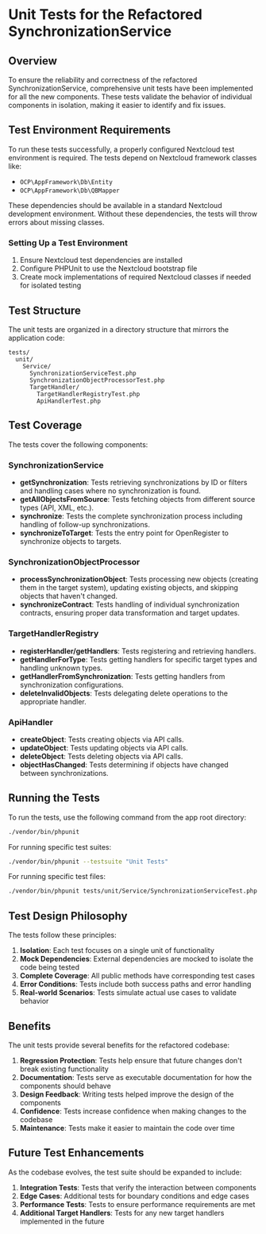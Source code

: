 # Unit Tests for the Refactored SynchronizationService

## Overview

To ensure the reliability and correctness of the refactored SynchronizationService, comprehensive unit tests have been implemented for all the new components. These tests validate the behavior of individual components in isolation, making it easier to identify and fix issues.

## Test Environment Requirements

To run these tests successfully, a properly configured Nextcloud test environment is required. The tests depend on Nextcloud framework classes like:

- `OCP\AppFramework\Db\Entity`
- `OCP\AppFramework\Db\QBMapper`

These dependencies should be available in a standard Nextcloud development environment. Without these dependencies, the tests will throw errors about missing classes.

### Setting Up a Test Environment

1. Ensure Nextcloud test dependencies are installed
2. Configure PHPUnit to use the Nextcloud bootstrap file
3. Create mock implementations of required Nextcloud classes if needed for isolated testing

## Test Structure

The unit tests are organized in a directory structure that mirrors the application code:

```
tests/
  unit/
    Service/
      SynchronizationServiceTest.php
      SynchronizationObjectProcessorTest.php
      TargetHandler/
        TargetHandlerRegistryTest.php
        ApiHandlerTest.php
```

## Test Coverage

The tests cover the following components:

### SynchronizationService

- **getSynchronization**: Tests retrieving synchronizations by ID or filters and handling cases where no synchronization is found.
- **getAllObjectsFromSource**: Tests fetching objects from different source types (API, XML, etc.).
- **synchronize**: Tests the complete synchronization process including handling of follow-up synchronizations.
- **synchronizeToTarget**: Tests the entry point for OpenRegister to synchronize objects to targets.

### SynchronizationObjectProcessor

- **processSynchronizationObject**: Tests processing new objects (creating them in the target system), updating existing objects, and skipping objects that haven't changed.
- **synchronizeContract**: Tests handling of individual synchronization contracts, ensuring proper data transformation and target updates.

### TargetHandlerRegistry

- **registerHandler/getHandlers**: Tests registering and retrieving handlers.
- **getHandlerForType**: Tests getting handlers for specific target types and handling unknown types.
- **getHandlerFromSynchronization**: Tests getting handlers from synchronization configurations.
- **deleteInvalidObjects**: Tests delegating delete operations to the appropriate handler.

### ApiHandler

- **createObject**: Tests creating objects via API calls.
- **updateObject**: Tests updating objects via API calls.
- **deleteObject**: Tests deleting objects via API calls.
- **objectHasChanged**: Tests determining if objects have changed between synchronizations.

## Running the Tests

To run the tests, use the following command from the app root directory:

```bash
./vendor/bin/phpunit
```

For running specific test suites:

```bash
./vendor/bin/phpunit --testsuite "Unit Tests"
```

For running specific test files:

```bash
./vendor/bin/phpunit tests/unit/Service/SynchronizationServiceTest.php
```

## Test Design Philosophy

The tests follow these principles:

1. **Isolation**: Each test focuses on a single unit of functionality
2. **Mock Dependencies**: External dependencies are mocked to isolate the code being tested
3. **Complete Coverage**: All public methods have corresponding test cases
4. **Error Conditions**: Tests include both success paths and error handling
5. **Real-world Scenarios**: Tests simulate actual use cases to validate behavior

## Benefits

The unit tests provide several benefits for the refactored codebase:

1. **Regression Protection**: Tests help ensure that future changes don't break existing functionality
2. **Documentation**: Tests serve as executable documentation for how the components should behave
3. **Design Feedback**: Writing tests helped improve the design of the components
4. **Confidence**: Tests increase confidence when making changes to the codebase
5. **Maintenance**: Tests make it easier to maintain the code over time

## Future Test Enhancements

As the codebase evolves, the test suite should be expanded to include:

1. **Integration Tests**: Tests that verify the interaction between components
2. **Edge Cases**: Additional tests for boundary conditions and edge cases
3. **Performance Tests**: Tests to ensure performance requirements are met
4. **Additional Target Handlers**: Tests for any new target handlers implemented in the future 